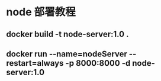 # node 部署教程
<!-- ## wget http://192.168.1.134:5000/Dockerfile -->
## docker build -t node-server:1.0 .
## docker run --name=nodeServer --restart=always -p 8000:8000 -d  node-server:1.0